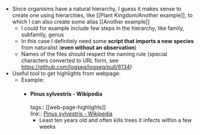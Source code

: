 - Since organisms have a natural hierarchy, I guess it makes sense to create one using hierarchies, like [[Plant Kingdom/Another example]], to which I can also create some alias [[Another example]]
	- I could for example include few steps in the hierarchy, like family, subfamily, genus
	- In this case I definitely need some **script that imports a new species** from naturalist (**even without an observation**)
	- Names of the files should respect the naming rule (special characters converted to URL form, see https://github.com/logseq/logseq/pull/6134)
- Useful tool to get highlights from webpage:
	- Example:
		- #### Pinus sylvestris - Wikipedia
		  tags:: [[web-page-highlights]]  
		  link:: [Pinus sylvestris - Wikipedia](https://en.wikipedia.org/wiki/Pinus_sylvestris)
			- Least ten years old and often kills trees it infects within a few weeks